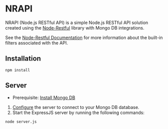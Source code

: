 # NRAPI

NRAPI (Node.js RESTful API) is a simple Node.js RESTful API solution created using the [Node-Restful](https://github.com/baugarten/node-restful) library with Mongo DB integrations.


See the [Node-Restful Documentation](https://github.com/baugarten/node-restful/blob/master/README.md#built-in-filters) for more information about the built-in filters associated with the API.

## Installation 

```
npm install
```

## Server

* Prerequisite: [Install Mongo DB](https://docs.mongodb.org/manual/installation/)  

1. [Configure](https://github.com/maxcarter/NRAPI/blob/master/config.js) the server to connect to your Mongo DB database.
2. Start the ExpressJS server by running the following commands:
```
node server.js
```